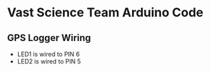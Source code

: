 # Vast Science Team Arduino Code

## GPS Logger Wiring

* LED1 is wired to PIN 6
* LED2 is wired to PIN 5
